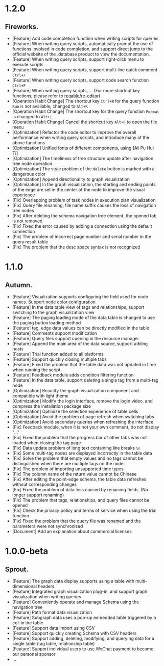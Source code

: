 # 1.2.0

## Fireworks.

* [Feature] Add code completion function when writing scripts for queries
* [Feature] When writing query scripts, automatically prompt the use of functions involved in code completion, and support direct jump to the official website of the .database product to view the documentation.
* [Feature] When writing query scripts, support right-click menu to execute scripts
* [Feature] When writing query scripts, support multi-line quick comment `Ctrl+/`
* [Feature] When writing query scripts, support code search function `Ctrl+F`
* [Feature] When writing query scripts, ... (For more shortcut key functions, please refer to [reqable/re-editor](https://github.com/reqable/re-editor))
* [Operation Habit Change] The shortcut key `Ctrl+R` for the query function `Run` is not available, changed to `Alt+R`
* [Operation Habit Change] The shortcut key for the query function `Format` is changed to `Alt+L`
* [Operation Habit Change] Cancel the shortcut key `Alt+F` to open the file menu
* [Optimization] Refactor the code editor to improve the overall performance when writing query scripts, and introduce many of the above functions
* [Optimization] Unified fonts of different components, using [Ali Pu Hui Ti]
* [Optimization] The timeliness of tree structure update after navigation tree node operation
* [Optimization] The style problem of the `delete` button is marked with a dangerous color
* [Optimization] Append directionality to graph visualization
* [Optimization] In the graph visualization, the starting and ending points of the edge are set in the center of the node to improve the visual experience
* [Fix] Overlapping problem of task nodes in execution plan visualization
* [Fix] Query file renaming, file name suffix causes the loss of navigation tree nodes
* [Fix] After deleting the schema navigation tree element, the opened tab is not removed
* [Fix] Fixed the error caused by adding a connection using the default connection
* [Fix] The problem of incorrect page number and serial number in the query result table
* [Fix] The problem that the desc space syntax is not recognized

# 1.1.0

## Autumn.

* [Feature] Visualization supports configuring the field used for node names. Support node color configuration
* [Feature] In the data table view of tags and relationships, support switching to the graph visualization view
* [Feature] The paging loading mode of the data table is changed to use the paging button loading method
* [Feature] tag, edge data values can be directly modified in the table
* [Feature] Comments support modification
* [Feature] Query files support opening in the resource manager
* [Feature] Append the main area of the data source, support adding hosts
* [Feature] Trial function added to all platforms
* [Feature] Support quickly closing multiple tabs
* [Feature] Fixed the problem that the table data was not updated in time when running the script
* [Feature] Feedback module adds condition filtering function
* [Feature] In the data table, support deleting a single tag from a multi-tag node
* [Optimization] Beautify the graph visualization component and compatible with light theme
* [Optimization] Modify the login interface, remove the login video, and compress the installation package size
* [Optimization] Optimize the selection experience of table cells
* [Optimization] Avoid the problem of page refresh when switching tabs
* [Optimization] Avoid secondary queries when refreshing the interface
* [Fix] Feedback module, when it is not your own comment, do not display "..."
* [Fix] Fixed the problem that the progress bar of other tabs was not loaded when closing the tag page
* [Fix] Data update problem of long text containing line breaks `\n`
* [Fix] Some multi-tag nodes are displayed incorrectly in the table data
* [Fix] Solve the problem that empty values and no tags cannot be distinguished when there are multiple tags on the node
* [Fix] The problem of importing unsupported time types
* [Fix] The column name of the return value cannot be Chinese
* [Fix] After editing the point-edge schema, the table data refreshes without corresponding changes
* [Fix] Fixed the problem of data loss caused by renaming fields. (No longer support renaming)
* [Fix] The problem that tags, relationships, and query files cannot be opened
* [Fix] Check the privacy policy and terms of service when using the trial function
* [Fix] Fixed the problem that the query file was renamed and the parameters were not synchronized
* [Document] Add an explanation about commercial licenses

# 1.0.0-beta

## Sprout.

* [Feature] The graph data display supports using a table with multi-dimensional headers
* [Feature] Integrated graph visualization plug-in, and support graph visualization when writing queries
* [Feature] Conveniently operate and manage Schema using the navigation tree
* [Feature] Path format data visualization
* [Feature] Subgraph data uses a pop-up embedded table triggered by a cell in the table
* [Feature] Support data import using CSV
* [Feature] Support quickly creating Schema with CSV headers
* [Feature] Support adding, deleting, modifying, and querying data for a single table (tag table, relationship table)
* [Feature] Support individual users to use WeChat payment to become our personal sponsor
* ...

